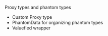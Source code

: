 Proxy types and phantom types


- Custom Proxy type
- PhantomData for organizing phantom types
- Valuefied wrapper
